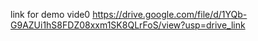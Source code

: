 link for demo vide0
https://drive.google.com/file/d/1YQb-G9AZUi1hS8FDZ08xxm1SK8QLrFoS/view?usp=drive_link
